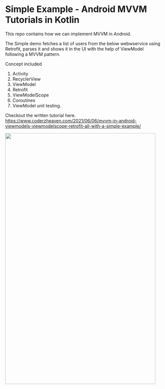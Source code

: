 # Simple Example - Android MVVM Tutorials in Kotlin

This repo contains how we can implement MVVM in Android.

The Simple demo fetches a list of users from the below webwservice using Retrofit, parses it and shows it in the UI with the help of ViewModel following a MVVM pattern.

Concept included

1. Activity
2. RecyclerView
3. ViewModel
4. Retrofit
5. ViewModelScope
6. Coroutines
7. ViewModel unit testing.

Checkout the written tutorial here.
https://www.coderzheaven.com/2021/06/06/mvvm-in-android-viewmodels-viewmodelscope-retrofit-all-with-a-simple-example/

<img src="https://www.coderzheaven.com/wp-content/uploads/2021/06/Screenshot_1622949415.png" width="480" height="800">
